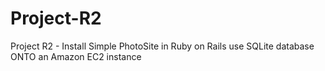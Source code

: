 # Project-R2
Project R2 - Install Simple PhotoSite in Ruby on Rails use SQLite database ONTO an Amazon EC2 instance
